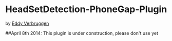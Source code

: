 # HeadSetDetection-PhoneGap-Plugin

by [Eddy Verbruggen](http://www.x-services.nl)

##April 8th 2014: This plugin is under construction, please don't use yet